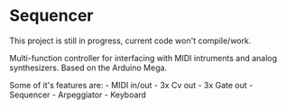 # Sequencer
 
This project is still in progress, current code won't compile/work.

Multi-function controller for interfacing with MIDI intruments and analog synthesizers. Based on the Arduino Mega.

Some of it's features are:
    - MIDI in/out
    - 3x Cv out
    - 3x Gate out
    - Sequencer
    - Arpeggiator
    - Keyboard
